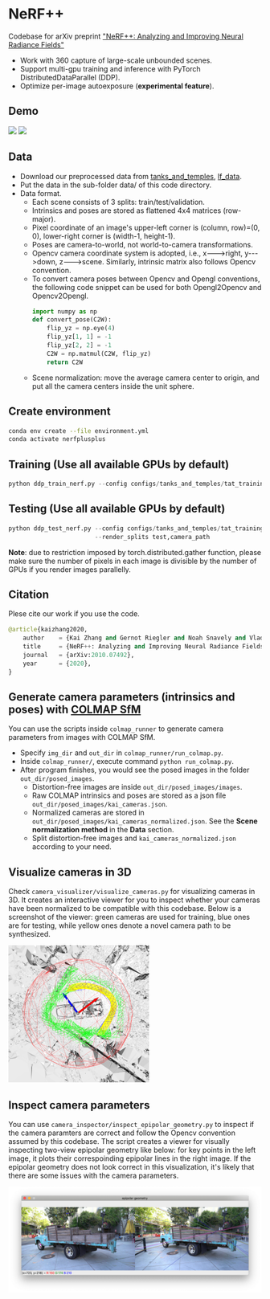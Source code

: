 # NeRF++
Codebase for arXiv preprint ["NeRF++: Analyzing and Improving Neural Radiance Fields"](http://arxiv.org/abs/2010.07492)
* Work with 360 capture of large-scale unbounded scenes.
* Support multi-gpu training and inference with PyTorch DistributedDataParallel (DDP). 
* Optimize per-image autoexposure (**experimental feature**).

## Demo
![](demo/tat_Truck.gif) ![](demo/tat_Playground.gif)

## Data
* Download our preprocessed data from [tanks_and_temples](https://drive.google.com/file/d/11KRfN91W1AxAW6lOFs4EeYDbeoQZCi87/view?usp=sharing), [lf_data](https://drive.google.com/file/d/1gsjDjkbTh4GAR9fFqlIDZ__qR9NYTURQ/view?usp=sharing).
* Put the data in the sub-folder data/ of this code directory.
* Data format. 
    * Each scene consists of 3 splits: train/test/validation. 
    * Intrinsics and poses are stored as flattened 4x4 matrices (row-major).
    * Pixel coordinate of an image's upper-left corner is (column, row)=(0, 0), lower-right corner is (width-1, height-1).
    * Poses are camera-to-world, not world-to-camera transformations.
    * Opencv camera coordinate system is adopted, i.e., x--->right, y--->down, z--->scene. Similarly, intrinsic matrix also follows Opencv convention.
    * To convert camera poses between Opencv and Opengl conventions, the following code snippet can be used for both Opengl2Opencv and Opencv2Opengl.
      ```python
      import numpy as np
      def convert_pose(C2W):
          flip_yz = np.eye(4)
          flip_yz[1, 1] = -1
          flip_yz[2, 2] = -1
          C2W = np.matmul(C2W, flip_yz)
          return C2W
      ```
    * Scene normalization: move the average camera center to origin, and put all the camera centers inside the unit sphere.

## Create environment
```bash
conda env create --file environment.yml
conda activate nerfplusplus
```

## Training (Use all available GPUs by default)
```python
python ddp_train_nerf.py --config configs/tanks_and_temples/tat_training_truck.txt
```

## Testing (Use all available GPUs by default)
```python
python ddp_test_nerf.py --config configs/tanks_and_temples/tat_training_truck.txt \
                        --render_splits test,camera_path
```

**Note**: due to restriction imposed by torch.distributed.gather function, please make sure the number of pixels in each image is divisible by the number of GPUs if you render images parallelly. 

## Citation
Plese cite our work if you use the code.
```python
@article{kaizhang2020,
    author    = {Kai Zhang and Gernot Riegler and Noah Snavely and Vladlen Koltun},
    title     = {NeRF++: Analyzing and Improving Neural Radiance Fields},
    journal   = {arXiv:2010.07492},
    year      = {2020},
}
```

## Generate camera parameters (intrinsics and poses) with [COLMAP SfM](https://colmap.github.io/)
You can use the scripts inside `colmap_runner` to generate camera parameters from images with COLMAP SfM.
* Specify `img_dir` and `out_dir` in `colmap_runner/run_colmap.py`.
* Inside `colmap_runner/`, execute command `python run_colmap.py`.
* After program finishes, you would see the posed images in the folder `out_dir/posed_images`. 
    * Distortion-free images are inside `out_dir/posed_images/images`.
    * Raw COLMAP intrinsics and poses are stored as a json file `out_dir/posed_images/kai_cameras.json`.
    * Normalized cameras are stored in `out_dir/posed_images/kai_cameras_normalized.json`. See the **Scene normalization method** in the **Data** section.
    * Split distortion-free images and `kai_cameras_normalized.json` according to your need.

## Visualize cameras in 3D
Check `camera_visualizer/visualize_cameras.py` for visualizing cameras in 3D. It creates an interactive viewer for you to inspect whether your cameras have been normalized to be compatible with this codebase. Below is a screenshot of the viewer: green cameras are used for training, blue ones are for testing, while yellow ones denote a novel camera path to be synthesized.

<!-- ![](camera_visualizer/screenshot_lowres.png) -->
<img src="camera_visualizer/screenshot_lowres.png" width="280">


## Inspect camera parameters
You can use `camera_inspector/inspect_epipolar_geometry.py` to inspect if the camera paramters are correct and follow the Opencv convention assumed by this codebase. The script creates a viewer for visually inspecting two-view epipolar geometry like below: for key points in the left image, it plots their correspoinding epipolar lines in the right image. If the epipolar geometry does not look correct in this visualization, it's likely that there are some issues with the camera parameters.

<img src="camera_inspector/screenshot_lowres.png" width="600">



